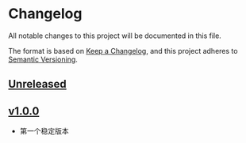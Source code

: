 # Changelog

All notable changes to this project will be documented in this file.

The format is based on [Keep a Changelog](https://keepachangelog.com/en/1.0.0/),
and this project adheres to [Semantic Versioning](https://semver.org/spec/v2.0.0.html).

## [Unreleased]

## [v1.0.0]

* 第一个稳定版本

[unreleased]: https://github.com/xbwlai/flutter_overlay_window/compare/v1.0.0...HEAD
[v1.0.0]: https://github.com/xbwlai/flutter_overlay_window/releases/tag/v1.0.0
